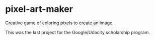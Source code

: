 # pixel-art-maker

Creative game of coloring pixels to create an image.

This was the last project for the Google/Udacity scholarship program.
